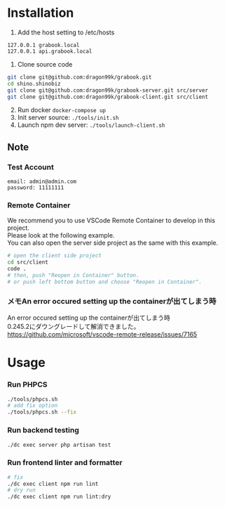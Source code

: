 # Installation

1. Add the host setting to /etc/hosts
```
127.0.0.1 grabook.local
127.0.0.1 api.grabook.local
```
1. Clone source code
```sh
git clone git@github.com:dragon99k/grabook.git
cd shino.shinobiz
git clone git@github.com:dragon99k/grabook-server.git src/server
git clone git@github.com:dragon99k/grabook-client.git src/client
```
2. Run docker `docker-compose up`
3. Init server source: `./tools/init.sh`
4. Launch npm dev server: `./tools/launch-client.sh`

## Note

### Test Account

```
email: admin@admin.com
password: 11111111
```

### Remote Container

We recommend you to use VSCode Remote Container to develop in this project.<br />
Please look at the following example.<br />
You can also open the server side project as the same with this example.
```sh
# open the client side project
cd src/client
code .
# then, push "Reopen in Container" button.
# or push left bottom button and choose "Reopen in Container".
```

### メモAn error occured setting up the containerが出てしまう時
An error occured setting up the containerが出てしまう時<br />
0.245.2にダウングレードして解消できました。<br />
https://github.com/microsoft/vscode-remote-release/issues/7165<br />


# Usage

### Run PHPCS

```sh
./tools/phpcs.sh
# add fix option
./tools/phpcs.sh --fix
```

### Run backend testing

```sh
./dc exec server php artisan test
```

### Run frontend linter and formatter

```sh
# fix
./dc exec client npm run lint
# dry run
./dc exec client npm run lint:dry
```